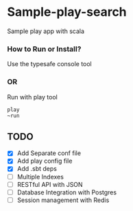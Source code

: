 Sample-play-search
==================

Sample play app with scala

### How to Run or Install?
Use the typesafe console tool

### OR

Run with play tool

```
play
~run
```

## TODO
- [x] Add Separate conf file
- [x] Add play config file
- [x] Add .sbt deps
- [ ] Multiple Indexes
- [ ] RESTful API with JSON
- [ ] Database Integration with Postgres
- [ ] Session management with Redis
